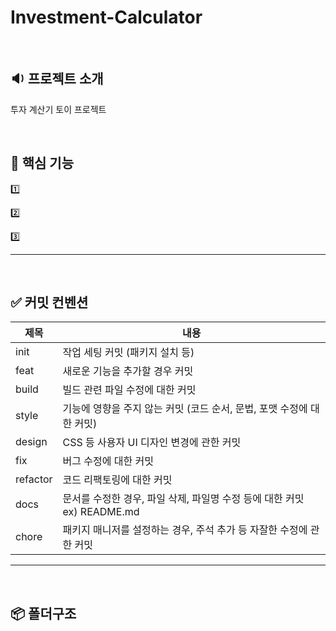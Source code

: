 # Investment-Calculator
<br />

## 🔉 프로젝트 소개
투자 계산기 토이 프로젝트

<br />

## 🌱 핵심 기능

1️⃣ 

2️⃣ 

3️⃣

---

<br />

## ✅ 커밋 컨벤션

| 제목        | 내용                                                                             |
| ----------- | -------------------------------------------------------------------------------- |
| init        | 작업 세팅 커밋 (패키지 설치 등)                                                  |
| feat        | 새로운 기능을 추가할 경우 커밋                                                   |
| build       | 빌드 관련 파일 수정에 대한 커밋                                                  |
| style       | 기능에 영향을 주지 않는 커밋 (코드 순서, 문법, 포맷 수정에 대한 커밋)             |
| design      | CSS 등 사용자 UI 디자인 변경에 관한 커밋                                         |
| fix         | 버그 수정에 대한 커밋                                                            |
| refactor    | 코드 리팩토링에 대한 커밋                                                        |
| docs        | 문서를 수정한 경우, 파일 삭제, 파일명 수정 등에 대한 커밋 ex) README.md           |
| chore       | 패키지 매니저를 설정하는 경우, 주석 추가 등 자잘한 수정에 관한 커밋               |

---

<br />

## 📦 폴더구조
